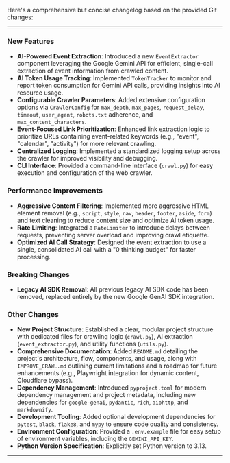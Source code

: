 Here's a comprehensive but concise changelog based on the provided Git changes:

---

### New Features

*   **AI-Powered Event Extraction**: Introduced a new `EventExtractor` component leveraging the Google Gemini API for efficient, single-call extraction of event information from crawled content.
*   **AI Token Usage Tracking**: Implemented `TokenTracker` to monitor and report token consumption for Gemini API calls, providing insights into AI resource usage.
*   **Configurable Crawler Parameters**: Added extensive configuration options via `CrawlerConfig` for `max_depth`, `max_pages`, `request_delay`, `timeout`, `user_agent`, `robots.txt` adherence, and `max_content_characters`.
*   **Event-Focused Link Prioritization**: Enhanced link extraction logic to prioritize URLs containing event-related keywords (e.g., "event", "calendar", "activity") for more relevant crawling.
*   **Centralized Logging**: Implemented a standardized logging setup across the crawler for improved visibility and debugging.
*   **CLI Interface**: Provided a command-line interface (`crawl.py`) for easy execution and configuration of the web crawler.

### Performance Improvements

*   **Aggressive Content Filtering**: Implemented more aggressive HTML element removal (e.g., `script`, `style`, `nav`, `header`, `footer`, `aside`, `form`) and text cleaning to reduce content size and optimize AI token usage.
*   **Rate Limiting**: Integrated a `RateLimiter` to introduce delays between requests, preventing server overload and improving crawl etiquette.
*   **Optimized AI Call Strategy**: Designed the event extraction to use a single, consolidated AI call with a "0 thinking budget" for faster processing.

### Breaking Changes

*   **Legacy AI SDK Removal**: All previous legacy AI SDK code has been removed, replaced entirely by the new Google GenAI SDK integration.

### Other Changes

*   **New Project Structure**: Established a clear, modular project structure with dedicated files for crawling logic (`crawl.py`), AI extraction (`event_extractor.py`), and utility functions (`utils.py`).
*   **Comprehensive Documentation**: Added `README.md` detailing the project's architecture, flow, components, and usage, along with `IMPROVE_CRAWL.md` outlining current limitations and a roadmap for future enhancements (e.g., Playwright integration for dynamic content, Cloudflare bypass).
*   **Dependency Management**: Introduced `pyproject.toml` for modern dependency management and project metadata, including new dependencies for `google-genai`, `pydantic`, `rich`, `aiohttp`, and `markdownify`.
*   **Development Tooling**: Added optional development dependencies for `pytest`, `black`, `flake8`, and `mypy` to ensure code quality and consistency.
*   **Environment Configuration**: Provided a `.env.example` file for easy setup of environment variables, including the `GEMINI_API_KEY`.
*   **Python Version Specification**: Explicitly set Python version to 3.13.

---